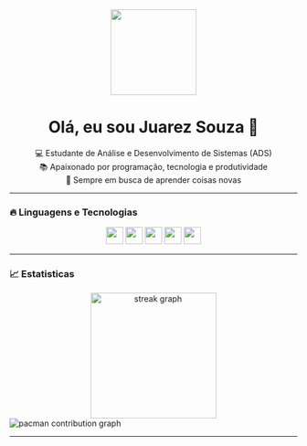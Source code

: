 <div align="center">
  <img height="150" src="https://media.giphy.com/media/M9gbBd9nbDrOTu1Mqx/giphy.gif" />
</div>

<h1 align="center">Olá, eu sou Juarez Souza 👋</h1>

<p align="center">
💻 Estudante de Análise e Desenvolvimento de Sistemas (ADS) <br>
📚 Apaixonado por programação, tecnologia e produtividade <br>
🚀 Sempre em busca de aprender coisas novas
</p>

---

### 🔥 Linguagens e Tecnologias

<div align="center">
  <img height="30" src="https://img.shields.io/badge/HTML5-E34F26?style=for-the-badge&logo=html5&logoColor=white" />
  <img height="30" src="https://img.shields.io/badge/CSS3-1572B6?style=for-the-badge&logo=css3&logoColor=white" />
  <img height="30" src="https://img.shields.io/badge/JavaScript-F7DF1E?style=for-the-badge&logo=javascript&logoColor=black" />
  <img height="30" src="https://img.shields.io/badge/Java-007396?style=for-the-badge&logo=java&logoColor=white" />
  <img height="30" src="https://img.shields.io/badge/Python-3776AB?style=for-the-badge&logo=python&logoColor=white" />
</div>

---

### 📈 Estatisticas

<div align="center">
  <img src="https://streak-stats.demolab.com?user=juarez%20souza&locale=en&mode=daily&theme=dark&hide_border=false&border_radius=5&order=3" height="220" alt="streak graph" />
</div>

<picture>
  <source media="(prefers-color-scheme: dark)" srcset="https://raw.githubusercontent.com/juarez-souza/juarez-souza/output/pacman-contribution-graph-dark.svg">
  <source media="(prefers-color-scheme: light)" srcset="https://raw.githubusercontent.com/juarez-souza/juarez-souza/output/pacman-contribution-graph.svg">
  <img alt="pacman contribution graph" src="https://raw.githubusercontent.com/juarez-souza/juarez-souza/output/pacman-contribution-graph.svg">
</picture>

---

### 

